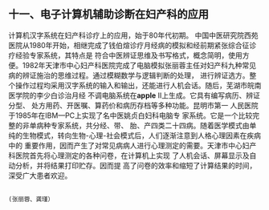 ## 十一、电子计算机辅助诊断在妇产科的应用

 计算机汉字系统在妇产科诊疗上的应用，始于80年代初期。  中国中医研究院西苑医院从1980年开始，相继完成了钱伯煊诊疗月经病的模拟和经前期紧张综合征诊疗经验专家系统，其特点是   符合中医辨证思维及书写格式，概念简明，使用方便。1982年天津市中心妇产科医院完成了电脑模拟张丽蓉主任对妇产科九种常见病的辨证施治的思维过程。通过模糊数学与逻辑判断的处理， 进行辨证选方。整个操作过程均采用汉字系统的输入和输出，还能进行人机会话。随后，芜湖市皖南医学院的李少白诊治月经 不调电脑系统在**apple** II上生成。它具有编写病历、辨证分型、 处方用药、开医嘱、算药价和病历存档等多种功能。昆明市第一 人民医院于1985年在IBM—PC上实现了名中医姚贞白妇科电脑专 家系统。它是一个比较完整的非单病种专家系统，共分经、带、   胎、产四类二十四病。随着医学模式由单纯的生物模式，转向生物-心理-社会模式后，人们逐渐注意到人格心理因素在疾病中的 重要作用，因而产生了对常见病病人进行心理测定的需要。天津市中心妇产科医院首先将心理测定的各种问卷，在计算机上实现 了人机会话、屏幕显示及自动分析，并将结果打印贮存。因而提   高了问卷的效率和缩短了计算结果的时间，深受广大患者欢迎。

                                                                                                                                                                    (张丽蓉、龚瑾）
